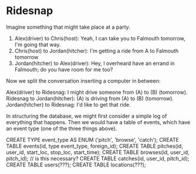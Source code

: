 # Ridesnap

Imagine something that might take place at a party.
1. Alex(driver) to Chris(host): Yeah, I can take you to Falmouth tomorrow, I'm going that way.
2. Chris(host) to Jordan(hitcher): I'm getting a ride from A to Falmouth tomorrow
3. Jordan(hitcher) to Alex(driver): Hey, I overheard have an errand in Falmouth; do you have room for me too?

Now we split the conversation inserting a computer in between:

Alex(driver) to Ridesnag: I might drive someone from (A) to (B) (tomorrow).
Ridesnag to Jordan(hitcher): (A) is driving from (A) to (B) (tomorrow).
Jordan(hitcher) to Ridesnag: I'd like to get that ride.

In structuring the database, we might first consider a simple log of everything that happens.
Then we would have a table of events, which have an event type (one of the three things above).

CREATE TYPE event_type AS ENUM ('pitch', 'browse', 'catch');
CREATE TABLE events(id, type event_type, foreign_id);
CREATE TABLE pitches(id, user_id, start_loc, stop_loc, start_time);
CREATE TABLE browses(id, user_id, pitch_id); // is this necessary?
CREATE TABLE catches(id, user_id, pitch_id);
CREATE TABLE users(???);
CREATE TABLE locations(???);

